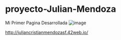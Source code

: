 # proyecto-Julian-Mendoza
Mi Primer Pagina Desarrollada 
![image](https://user-images.githubusercontent.com/83912209/211862514-1a965751-d72a-42d3-8313-fb549a6e64d8.png)

http://juliancristianmendozasf.42web.io/

